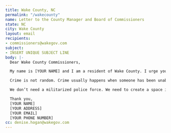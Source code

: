```yaml
---
title: Wake County, NC
permalink: "/wakecounty"
name: Letter to the County Manager and Board of Commissioners
state: NC
city: Wake County
layout: email
recipients:
- commissioners@wakegov.com
subject:
- INSERT UNIQUE SUBJECT LINE
body: |-
  Dear Wake County Commissioners,

  My name is [YOUR NAME] and I am a resident of Wake County. I urge you and the rest of the board to amend or deny the proposed budget for 2021. I would like to redirect money away from Wake Sheriff's Department and into social service programs that will benefit public health and our own communities, especially communities of color. The proposed budget for Fiscal Year 2021 (http://www.wakegov.com/budget/fy21/Documents/Recommended%20Budget%20Book.pdf) suggests cutting ambulances but not law enforcement. Fortunately it does not approve the $8 Million the Sheriff requested for even more officers, but it does little to invest in the community. Over 6,000 of my neighbors in Wake County are currently experiencing homelessness and in which nearly 100,000 of our neighbors in Wake County are impoverished and at risk of becoming homeless (www.raleighrescue.org), these are the issues the board needs to address.

  Crime is not random. Crime usually happens when someone has been unable to meet their basic needs through other means. So, to really “fight crime,” we don’t need more law enforcement officers and more detention officers - we need more jobs, more educational opportunities, more arts programs, more community centers, more mental health resources, as well as more of a say in how our own communities function. This is a long transition process but change starts with reallocating this funding!

  We don’t need a militarized police force. We need to create a space in which more mental health service providers, social workers, victim/survivor advocates, religious leaders, neighbors, and friends - all of the people who really make up our community - can look out for one another. Mayor Baldwin, will you look out for me, and will you look out for us?

  Thank you,
  [YOUR NAME]
  [YOUR ADDRESS]
  [YOUR EMAIL]
  [YOUR PHONE NUMBER]
cc: denise.hogan@wakegov.com
---
```

